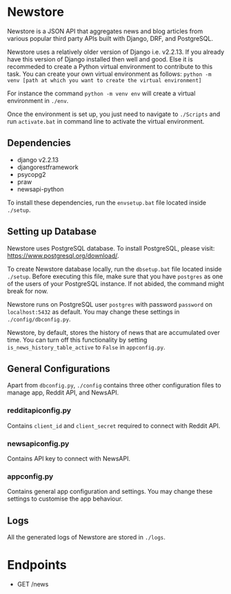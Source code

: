 # Newstore
Newstore is a JSON API that aggregates news and blog articles from various popular third party APIs built with Django, DRF, and PostgreSQL.

Newstore uses a relatively older version of Django i.e. v2.2.13. If you already have this version of Django installed then well and good. Else it is recommeded to create a Python virtual environment to contribute to this task. You can create your own virtual environment as follows:
`python -m venv [path at which you want to create the virtual environment]`

For instance the command `python -m venv env` will create a virtual environment in `./env`.

Once the environment is set up, you just need to navigate to `./Scripts` and run `activate.bat` in command line to activate the virtual environment.

## Dependencies

- django v2.2.13
- djangorestframework
- psycopg2
- praw
- newsapi-python

To install these dependencies, run the `envsetup.bat` file located inside `./setup`.

## Setting up Database
Newstore uses PostgreSQL database. To install PostgreSQL, please visit: https://www.postgresql.org/download/.

To create Newstore database locally, run the `dbsetup.bat` file located inside `./setup`. Before executing this file, make sure that you have `postgres` as one of the users of your PostgreSQL instance. If not abided, the command might break for now.

Newstore runs on PostgreSQL user `postgres` with password `password` on `localhost:5432` as default. You may change these settings in `./config/dbconfig.py`.

Newstore, by default, stores the history of news that are accumulated over time. You can turn off this functionality by setting `is_news_history_table_active` to `False` in `appconfig.py`.

## General Configurations
Apart from `dbconfig.py`, `./config` contains three other configuration files to manage app, Reddit API, and NewsAPI. 

### redditapiconfig.py
Contains `client_id` and `client_secret` required to connect with Reddit API.

### newsapiconfig.py
Contains API key to connect with NewsAPI.

### appconfig.py
Contains general app configuration and settings. You may change these settings to customise the app behaviour. 

## Logs
All the generated logs of Newstore are stored in `./logs`.

## 

# Endpoints
- GET /news